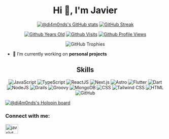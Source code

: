 <h1 align="center">Hi 👋, I'm Javier</h1>

<div align="center">
  
  [![@di4m0nds's GitHub stats](https://github-readme-stats.vercel.app/api?username=di4m0nds&count_private=true&show_icons=true&theme=radical)](https://github.com/di4m0nds/github-readme-stats)
  [![GitHub Streak](https://github-readme-streak-stats.herokuapp.com/?user=di4m0nds&theme=radical)](https://git.io/streak-stats)
  
</div>

<div align="center" markdown="1">
  
  [![Github Years Old](https://badges.pufler.dev/years/di4m0nds?style=flat-square&logo=github&logoWidth=20&logoColor=white&labelColor=555555&color=blue&label=Years%20Old%20%20.&cacheSeconds=4600)](https://github.com/di4m0nds)
  [![Github Visits](https://badges.pufler.dev/visits/di4m0nds/di4m0nds?style=flat-square&logo=github&logoWidth=20&logoColor=white&labelColor=555555&color=blue&label=Visitors%20%20%20%20.&cacheSeconds=30)](https://github.com/di4m0nds)
  [![Github Profile Views](https://komarev.com/ghpvc/?username=di4m0nds&label=Profile%20views&color=blue&style=flat-square) ](https://github.com/di4m0nds)

</div>

<div align="center" markdown="1">
  
  ![GitHub Trophies](https://github-profile-trophy.vercel.app/?username=di4m0nds&theme=dracula&column=4&margin-w=15&margin-h=10&no-bg=false&no-frame=false)    
  <!-- ![Most used Langs](https://github-readme-stats.vercel.app/api/top-langs/?username=di4m0nds&theme=dracula&layout=compact&count_private=true&langs_count=10&card_width=446&icon_color=2ca5e0&hide_border=false&border_color=2ca5e0&disable_animations=false&locale=en) -->  

</div>


- 🔭 I’m currently working on **personal projects**

<div align="center" markdown="1">
  
  ## Skills
    
  ![JavaScript](https://img.shields.io/badge/logo-javascript-blue?logo=javascript)
  ![TypeScript](https://img.shields.io/badge/-TypeScript-007ACC?logo=typescript&logoColor=white)
  ![ReactJS](https://img.shields.io/badge/-ReactJS-61DAFB?logo=react&logoColor=white)
  ![Next.js](https://img.shields.io/badge/-Next.js-000000?logo=next.js&logoColor=white)
  ![Astro](https://img.shields.io/badge/-Astro-005577?logo=astro&logoColor=white) 
  ![Flutter](https://img.shields.io/badge/-Flutter-02569B?logo=flutter&logoColor=white)
  ![Dart](https://img.shields.io/badge/-Dart-0175C2?logo=dart&logoColor=white)
  ![NodeJS](https://img.shields.io/badge/-NodeJS-339933?logo=nodejs&logoColor=white) 
  ![Grails](https://img.shields.io/badge/-Grails-3E434A?logo=grails&logoColor=white)
  ![Groovy](https://img.shields.io/badge/-Groovy-4298B8?logo=apache-groovy&logoColor=white)
  ![MongoDB](https://img.shields.io/badge/-MongoDB-47A248?logo=mongodb&logoColor=white)
  ![CSS](https://img.shields.io/badge/-CSS-1572B6?logo=css3&logoColor=white)
  ![Tailwind CSS](https://img.shields.io/badge/-Tailwind_CSS-38B2AC?logo=tailwind-css&logoColor=white) 
  ![HTML](https://img.shields.io/badge/-HTML-E34F26?logo=html5&logoColor=white)
  ![GitHub](https://img.shields.io/badge/-GitHub-181717?logo=github&logoColor=white)

</div>

[![@di4m0nds's Holopin board](https://holopin.io/api/user/board?user=di4m0nds)](https://holopin.io/@di4m0nds)

<h3 align="left">Connect with me:</h3>
<p align="left">
<a href="https://twitter.com/javslvt" target="blank"><img align="center" src="https://raw.githubusercontent.com/rahuldkjain/github-profile-readme-generator/master/src/images/icons/Social/twitter.svg" alt="javslvt" height="30" width="40" /></a>
</p>
